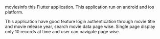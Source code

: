 
moviesinfo this Flutter application. This application run on android and ios platform.

This application have good feature login authentication through movie title and movie release year,
search movie data page wise. Single page display only 10 records at time and user can navigate page wise.


